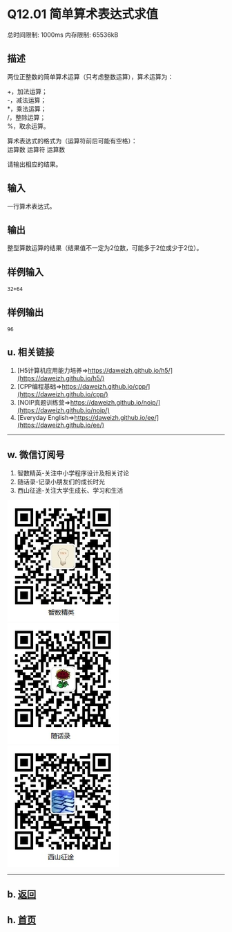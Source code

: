 # Q12.01 简单算术表达式求值

总时间限制: 1000ms 内存限制: 65536kB

## 描述

两位正整数的简单算术运算（只考虑整数运算），算术运算为：

+，加法运算；   
-，减法运算；   
*，乘法运算；   
/，整除运算；   
%，取余运算。   

算术表达式的格式为（运算符前后可能有空格）：   
运算数 运算符 运算数

请输出相应的结果。

## 输入

一行算术表达式。

## 输出

整型算数运算的结果（结果值不一定为2位数，可能多于2位或少于2位）。

## 样例输入

    32+64

## 样例输出

    96


## u. 相关链接

1. [H5计算机应用能力培养=>https://daweizh.github.io/h5/](https://daweizh.github.io/h5/)
2. [CPP编程基础=>https://daweizh.github.io/cpp/](https://daweizh.github.io/cpp/)
3. [NOIP真题训练营=>https://daweizh.github.io/noip/](https://daweizh.github.io/noip/)
4. [Everyday English=>https://daweizh.github.io/ee/](https://daweizh.github.io/ee/)

----------

## w. 微信订阅号

1. 智数精英-关注中小学程序设计及相关讨论
2. 随话录-记录小朋友们的成长时光
3. 西山征途-关注大学生成长、学习和生活

![欢迎关注“智数精英”订阅号](../../assets/me/img/idea8.jpg)
![欢迎关注“随话录”订阅号](../../assets/me/img/shl8.jpg)
![欢迎关注“西山征途”订阅号](../../assets/me/img/xszt8.jpg)

----------

## b. [返回](../)
    
## h. [首页](../../)

